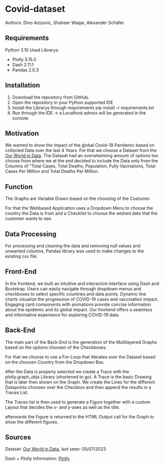 # Covid-dataset
Authors: 
Dino Azizovic, Shaheer Waqar, Alexander Schäfer

## Requirements
Python 3.10
Used Librarys:
- Plotly 5.15.0
- Dash 2.11.1
- Pandas 2.0.3
  
## Installation
1. Download the repository from GitHub.
2. Open the repository in your Python supported IDE
3. Install the Librarys through requirements
   pip install -r requirements.txt
5. Run through the IDE -> a Localhost adress will be generated in the console

## Motivation
We wanted to show the impact of the global Covid-19 Pandemic based on collected Data over the last 4 Years. For that we choose a Dataset from the [Our World in Data](https://ourworldindata.org/coronavirus). 
The Dataset had an overwhelming amount of options too choose from where we at the end decided to include the Data only from the Columns of "Total Cases, Total Deaths, Population, Fully Vacinations, Total Cases Per Million and Total Deaths Per Million.

## Function
The Graphs are Variable Drawn based on the choosing of the Costumer. 

For that the Webbased Application uses a Dropdown Menu to choose the country the Data is from and a Checklist to choose the wished data that the customer wants to see.

## Data Processing 
For processing and cleaning the data and removing null values and unwanted columns, Pandas library was used to make changes to the existing csv file.
## Front-End
  In the frontend, we built an intuitive and interactive interface using Dash and Bootstrap. Users can easily navigate through dropdown menus and checkboxes to select specific countries and data points. Dynamic line charts visualize the progression of COVID-19 cases and vaccination impact. Engaging card components with animations provide concise information about the epidemic and its global impact. Our frontend offers a seamless and informative experience for exploring COVID-19 data.
## Back-End
The main part of the Back-End is the generation of the Multilayered Graphs based on the options choosen of the Checkboxes. 

For that we choose to use a For-Loop that itterates over the Dataset based on the choosen Country from the Dropdown Box.

After the Data is properly selected we create a Trace with the plotly.graph_objs Library (shortened to go).
A Trace is the basic Drawing that is later then shown on the Graph. We create the Lines for the different Datapoints choosen over the Checkbox and then append the results in a Traces List.

The Traces list is then used to generate a Figure together with a custom Layout that decides the x- and y-axes as well as the title.

afterwards the Figure is returned to the HTML Output call for the Graph to show the different figures. 

## Sources
Dataset: [Our World in Data](https://ourworldindata.org/coronavirus), last seen: 05/07/2023

Dash + Plotly Information: [Plotly](https://dash.plotly.com)
